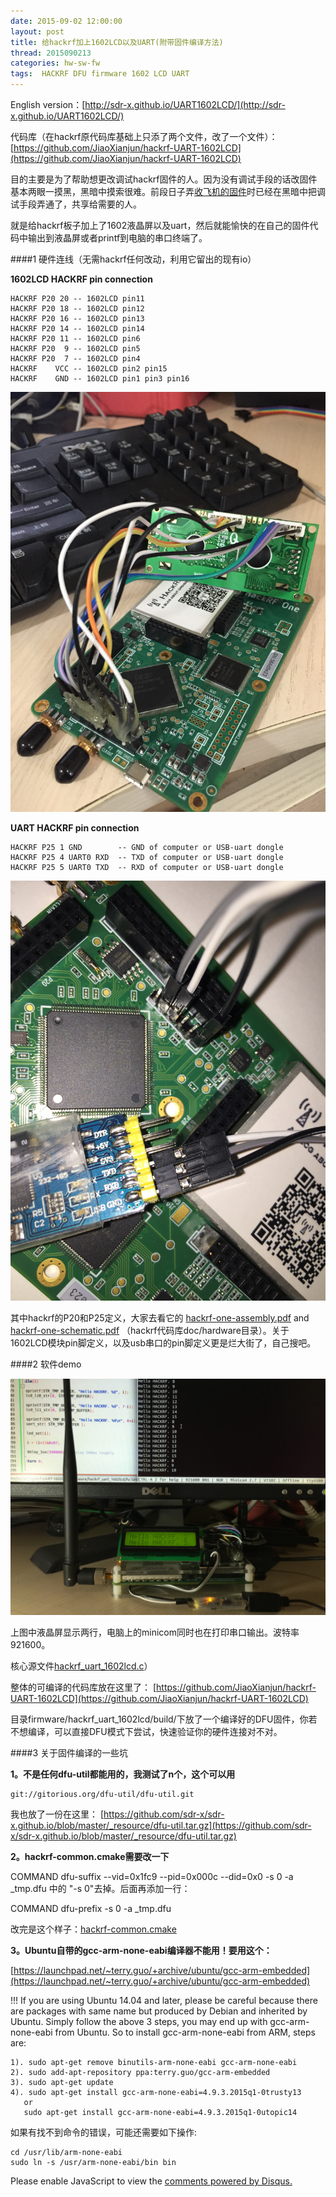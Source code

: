 ```yaml
---
date: 2015-09-02 12:00:00
layout: post
title: 给hackrf加上1602LCD以及UART(附带固件编译方法)
thread: 2015090213
categories: hw-sw-fw
tags:  HACKRF DFU firmware 1602 LCD UART
---
```


English version：[http://sdr-x.github.io/UART1602LCD/](http://sdr-x.github.io/UART1602LCD/)

代码库（在hackrf原代码库基础上只添了两个文件，改了一个文件）：
[https://github.com/JiaoXianjun/hackrf-UART-1602LCD](https://github.com/JiaoXianjun/hackrf-UART-1602LCD)
  
目的主要是为了帮助想更改调试hackrf固件的人。因为没有调试手段的话改固件基本两眼一摸黑，黑暗中摸索很难。前段日子弄[收飞机的固件](http://sdr-x.github.io/%E4%BD%BF%E7%94%A8%E5%8D%95HACKRF%E6%9D%BF%E6%8E%A5%E6%94%B6ADS-B%E4%BF%A1%E6%81%AF%E5%B9%B6%E9%80%9A%E8%BF%87BTLE%E5%8F%91%E8%87%B3%E6%89%8B%E6%9C%BA/)时已经在黑暗中把调试手段弄通了，共享给需要的人。
  
就是给hackrf板子加上了1602液晶屏以及uart，然后就能愉快的在自己的固件代码中输出到液晶屏或者printf到电脑的串口终端了。

####1 硬件连线（无需hackrf任何改动，利用它留出的现有io）

**1602LCD HACKRF pin connection**
  
    HACKRF P20 20 -- 1602LCD pin11
    HACKRF P20 18 -- 1602LCD pin12
    HACKRF P20 16 -- 1602LCD pin13
    HACKRF P20 14 -- 1602LCD pin14
    HACKRF P20 11 -- 1602LCD pin6
    HACKRF P20  9 -- 1602LCD pin5
    HACKRF P20  7 -- 1602LCD pin4
    HACKRF    VCC -- 1602LCD pin2 pin15
    HACKRF    GND -- 1602LCD pin1 pin3 pin16

![](../media/hackrf_one_1602LCD.JPG)
  
**UART HACKRF pin connection**
  
    HACKRF P25 1 GND        -- GND of computer or USB-uart dongle
    HACKRF P25 4 UART0 RXD  -- TXD of computer or USB-uart dongle
    HACKRF P25 5 UART0 TXD  -- RXD of computer or USB-uart dongle

![](../media/hackrf_one_UART.JPG)
  
其中hackrf的P20和P25定义，大家去看它的
[hackrf-one-assembly.pdf](https://github.com/sdr-x/sdr-x.github.io/blob/master/_resource/hackrf-one-assembly.pdf) and [hackrf-one-schematic.pdf](https://github.com/sdr-x/sdr-x.github.io/blob/master/_resource/hackrf-one-schematic.pdf) （hackrf代码库doc/hardware目录）。关于1602LCD模块pin脚定义，以及usb串口的pin脚定义更是烂大街了，自己搜吧。
  
####2 软件demo

![](../media/hackrf_uart_1602lcd.JPG)

上图中液晶屏显示两行，电脑上的minicom同时也在打印串口输出。波特率921600。

核心源文件[hackrf_uart_1602lcd.c](https://github.com/sdr-x/sdr-x.github.io/blob/master/_resource/hackrf_uart_1602lcd.c)）

整体的可编译的代码库放在这里了：
[https://github.com/JiaoXianjun/hackrf-UART-1602LCD](https://github.com/JiaoXianjun/hackrf-UART-1602LCD)

目录firmware/hackrf_uart_1602lcd/build/下放了一个编译好的DFU固件，你若不想编译，可以直接DFU模式下尝试，快速验证你的硬件连接对不对。
  
####3 关于固件编译的一些坑

**1。不是任何dfu-util都能用的，我测试了n个，这个可以用**

    git://gitorious.org/dfu-util/dfu-util.git  

我也放了一份在这里：
[https://github.com/sdr-x/sdr-x.github.io/blob/master/_resource/dfu-util.tar.gz](https://github.com/sdr-x/sdr-x.github.io/blob/master/_resource/dfu-util.tar.gz)
  
**2。hackrf-common.cmake需要改一下**

COMMAND dfu-suffix --vid=0x1fc9 --pid=0x000c --did=0x0 -s 0 -a _tmp.dfu 中的 "-s 0"去掉。后面再添加一行：

COMMAND dfu-prefix -s 0 -a _tmp.dfu

改完是这个样子：[hackrf-common.cmake](https://github.com/JiaoXianjun/hackrf-UART-1602LCD/blob/master/firmware/hackrf-common.cmake)

**3。Ubuntu自带的gcc-arm-none-eabi编译器不能用！要用这个：**

[https://launchpad.net/~terry.guo/+archive/ubuntu/gcc-arm-embedded](https://launchpad.net/~terry.guo/+archive/ubuntu/gcc-arm-embedded)
  
!!! If you are using Ubuntu 14.04 and later, please be careful because there are packages with same name but produced by Debian and inherited by Ubuntu. Simply follow the above 3 steps, you may end up with gcc-arm-none-eabi from Ubuntu. So to install gcc-arm-none-eabi from ARM, steps are:
  
    1). sudo apt-get remove binutils-arm-none-eabi gcc-arm-none-eabi
    2). sudo add-apt-repository ppa:terry.guo/gcc-arm-embedded
    3). sudo apt-get update
    4). sudo apt-get install gcc-arm-none-eabi=4.9.3.2015q1-0trusty13
       or
       sudo apt-get install gcc-arm-none-eabi=4.9.3.2015q1-0utopic14
  
如果有找不到命令的错误，可能还需要如下操作:
  
    cd /usr/lib/arm-none-eabi
    sudo ln -s /usr/arm-none-eabi/bin bin
  

<div id="disqus_thread"></div>
<script type="text/javascript">
    /* * * CONFIGURATION VARIABLES: EDIT BEFORE PASTING INTO YOUR WEBPAGE * * */
    var disqus_shortname = 'jiaoxianjun'; // required: replace example with your forum shortname

    /* * * DON'T EDIT BELOW THIS LINE * * */
    (function() {
        var dsq = document.createElement('script'); dsq.type = 'text/javascript'; dsq.async = true;
        dsq.src = '//' + disqus_shortname + '.disqus.com/embed.js';
        (document.getElementsByTagName('head')[0] || document.getElementsByTagName('body')[0]).appendChild(dsq);
    })();
</script>
<noscript>Please enable JavaScript to view the <a href="http://disqus.com/?ref_noscript">comments powered by Disqus.</a></noscript>


<script>
  (function(i,s,o,g,r,a,m){i['GoogleAnalyticsObject']=r;i[r]=i[r]||function(){
  (i[r].q=i[r].q||[]).push(arguments)},i[r].l=1*new Date();a=s.createElement(o),
  m=s.getElementsByTagName(o)[0];a.async=1;a.src=g;m.parentNode.insertBefore(a,m)
  })(window,document,'script','//www.google-analytics.com/analytics.js','ga');

  ga('create', 'UA-56112029-1', 'auto');
  ga('send', 'pageview');

</script>
